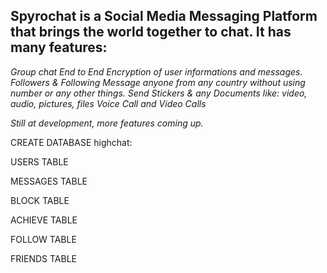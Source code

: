 <!-- ========[  SPYROCHAT VERSION 1.7 ]======== -->
## Spyrochat is a Social Media Messaging Platform that brings the world together to chat. It has many features:

_Group chat_
_End to End Encryption of user informations and messages._
_Followers & Following_
_Message anyone from any country without using number or any other things._
_Send Stickers & any Documents like: video, audio, pictures, files_
_Voice Call and Video Calls_

_Still at development, more features coming up._

<!-- ========[ CREATING DATABASE AND TABLES ]======== -->
CREATE DATABASE highchat:

USERS TABLE
<!-- ========[
CREATE TABLE users (
    id int(11) PRIMARY NOT NULL auto-increase, 
    user_id int(30) NOT NULL, 
    fullname varcher(50) NOT NULL, 
    username varcher(20) NOT NULL, 
    email varcher(225) NOT NULL, 
    gender varcher(10) NOT NULL, 
    admin varcher(10) NOT NULL, 
    status int(20) NOT NULL, 
    img varcher(225) NOT NULL, 
    country varcher(10) NOT NULL, 
    acct_status varcher(10) NOT NULL, 
    otp int(10) NOT NULL, 
    reg_date DATETIME NOT NULL, 
    password varcher(225) NOT NULL
) 14 columns 
] ======== -->

MESSAGES TABLE 
<!-- ========[
CREATE TABLE messages (
    msg_id int(11) NOT NULL auto-increase,
    incoming_msg_id int(30) NOT NULL,
    outgoing_msg_id int(30) NOT NULL,
    msg longtext(10000) NOT NULL,
    status varcher(10) NOT NULL,
    clear_outgoing int(30) NOT NULL,
    clear_incoming int(30) NOT NULL,
    type varcher(10) NOT NULL,
    src varcher(225) NOT NULL,
    encrypt_key varcher(50) NOT NULL,
    iv_value varcher(10) NOT NULL,
    msg_date DATETIME CURRENT_TIMESTAMP NOT NULL
) 12 columns
]======== -->

BLOCK TABLE
<!-- ========[
CREATE TABLE block (
    block int(30) NOT NULL,
    block_by int(30) NOT NULL
)
]======== -->

ACHIEVE TABLE 
<!-- ========[
CREATE TABLE achieve (
    achive_id int(11) NOT NULL auto-increase,
    achive int(30) NOT NULL,
    achive_by int(30) NOT NULL
)
]======== -->

FOLLOW TABLE
<!-- ========[
CREATE TABLE follow (
    id int(11) NOT NULL auto-increase,
    follow int(30) NOT NULL
    follow_by int(30) NOT NULL
)
]======== -->

FRIENDS TABLE
<!-- ========[
CREATE TABLE friends (
    id int(11) NOT NULL auto-increase,
    user_id int(30) NOT NULL,
    friend_id int(30) NOT NULL
)
]======== -->